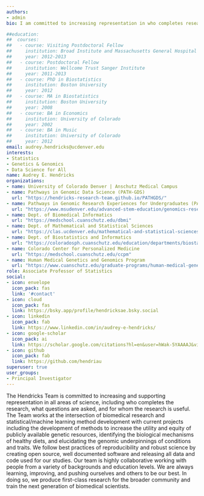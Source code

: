 ```yaml
---
authors: 
- admin
bio: I am committed to increasing representation in who completes research, what questions are asked, and for whom the research benefits. My research interests include developing and applying statistical/machine learning methods across genomics and biomedical informatics to better understand and inform health and disease.

##education:
##  courses:
##   - course: Visiting Postdoctoral Fellow
##     institution: Broad Institute and Massachusetts General Hospital
##     year: 2012-2013
##   - course: Postdoctoral Fellow
##     institution: Wellcome Trust Sanger Institute
##     year: 2011-2013
##   - course: PhD in Biostatistics
##     institution: Boston University
##     year: 2012
##   - course: MA in Biostatistics
##     institution: Boston University
##     year: 2008
##   - course: BA in Economics
##     institution: University of Colorado
##     year: 2002
##   - course: BA in Music
##     institution: University of Colorado
##     year: 2012
email: audrey.hendricks@ucdenver.edu
interests:
- Statistics
- Genetics & Genomics
- Data Science for All
name: Audrey E. Hendricks
organizations:
- name: University of Colorado Denver | Anschutz Medical Campus
- name: Pathways in Genomic Data Science (PATH-GDS)
  url: "https://hendricks-research-team.github.io/PATHGDS/" 
- name: Pathways in Genomic Research Experiences for Undergraduates (PATH-GREU)
  url: "https://www.msudenver.edu/advanced-stem-education/genomics-research-experiences/" 
- name: Dept. of Biomedical Informatics
  url: "https://medschool.cuanschutz.edu/dbmi" 
- name: Dept. of Mathematical and Statistical Sciences
  url: "https://clas.ucdenver.edu/mathematical-and-statistical-sciences/" 
- name: Dept. of Biostatistics and Informatics
  url: "https://coloradosph.cuanschutz.edu/education/departments/biostatistics-informatics"
- name: Colorado Center for Personalized Medicine
  url: "https://medschool.cuanschutz.edu/ccpm"
- name: Human Medical Genetics and Genomics Program
  url: "https://www.cuanschutz.edu/graduate-programs/human-medical-genetics-and-genomics/home"
role: Associate Professor of Statistics
social:
- icon: envelope
  icon_pack: fas
  link: '#contact'
- icon: cloud
  icon_pack: fas
  link: https://bsky.app/profile/hendricksae.bsky.social
- icon: linkedin
  icon_pack: fab
  link: https://www.linkedin.com/in/audrey-e-hendricks/
- icon: google-scholar
  icon_pack: ai
  link: https://scholar.google.com/citations?hl=en&user=hWak-5YAAAAJ&view_op=list_works
- icon: github
  icon_pack: fab
  link: https://github.com/hendriau
superuser: true
user_groups:
- Principal Investigator
---
```


The Hendricks Team is committed to increasing and supporting representation in all areas of science, including who completes the research, what questions are asked, and for whom the research is useful. The Team works at the intersection of biomedical research and statistical/machine learning method development with current projects including the development of methods to increase the utility and equity of publicly available genetic resources, identifying the biological mechanisms of healthy diets, and elucidating the genomic underpinnings of conditions and traits. We follow best practices of reproducibility and robust science by creating open source, well documented software and releasing all data and code used for our studies. Our team is highly collaborative working with people from a variety of backgrounds and education levels. We are always learning, improving, and pushing ourselves and others to be our best. In doing so, we produce first-class research for the broader community and train the next generation of biomedical scientists.



